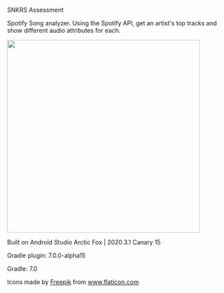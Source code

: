 SNKRS Assessment

Spotify Song analyzer.
Using the Spotify API, get an artist's top tracks and show different audio attributes for each.



<img src=https://user-images.githubusercontent.com/6748190/119065452-911bda80-b9ab-11eb-8407-56bf3d07a1bf.gif height=450 />


Built on Android Studio Arctic Fox | 2020.3.1 Canary 15

Gradle plugin: 7.0.0-alpha15

Gradle: 7.0

<div>Icons made by <a href="https://www.freepik.com" title="Freepik">Freepik</a> from <a href="https://www.flaticon.com/" title="Flaticon">www.flaticon.com</a></div>
